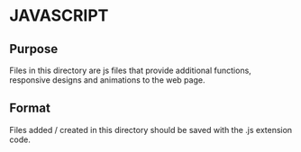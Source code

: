 # JAVASCRIPT

## Purpose
Files in this directory are js files that provide additional functions, responsive designs and animations to the web page.

## Format
Files added / created in this directory should be saved with the .js extension code.

